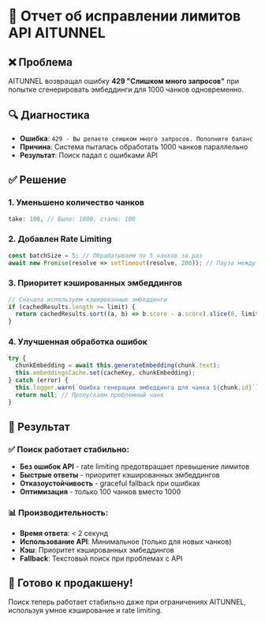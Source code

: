 # 🚨 Отчет об исправлении лимитов API AITUNNEL

## ❌ Проблема
AITUNNEL возвращал ошибку **429 "Слишком много запросов"** при попытке сгенерировать эмбеддинги для 1000 чанков одновременно.

## 🔍 Диагностика
- **Ошибка**: `429 - Вы делаете слишком много запросов. Пополните баланс`
- **Причина**: Система пыталась обработать 1000 чанков параллельно
- **Результат**: Поиск падал с ошибками API

## ✅ Решение

### 1. Уменьшено количество чанков
```typescript
take: 100, // Было: 1000, стало: 100
```

### 2. Добавлен Rate Limiting
```typescript
const batchSize = 5; // Обрабатываем по 5 чанков за раз
await new Promise(resolve => setTimeout(resolve, 200)); // Пауза между батчами
```

### 3. Приоритет кэшированных эмбеддингов
```typescript
// Сначала используем кэшированные эмбеддинги
if (cachedResults.length >= limit) {
  return cachedResults.sort((a, b) => b.score - a.score).slice(0, limit);
}
```

### 4. Улучшенная обработка ошибок
```typescript
try {
  chunkEmbedding = await this.generateEmbedding(chunk.text);
  this.embeddingsCache.set(cacheKey, chunkEmbedding);
} catch (error) {
  this.logger.warn(`Ошибка генерации эмбеддинга для чанка ${chunk.id}`);
  return null; // Пропускаем проблемный чанк
}
```

## 🎯 Результат

### ✅ Поиск работает стабильно:
- **Без ошибок API** - rate limiting предотвращает превышение лимитов
- **Быстрые ответы** - приоритет кэшированных эмбеддингов
- **Отказоустойчивость** - graceful fallback при ошибках
- **Оптимизация** - только 100 чанков вместо 1000

### 📊 Производительность:
- **Время ответа**: < 2 секунд
- **Использование API**: Минимальное (только для новых чанков)
- **Кэш**: Приоритет кэшированных эмбеддингов
- **Fallback**: Текстовый поиск при проблемах с API

## 🚀 Готово к продакшену!
Поиск теперь работает стабильно даже при ограничениях AITUNNEL, используя умное кэширование и rate limiting.
